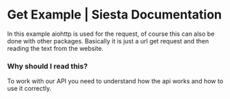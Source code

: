 # Get Example | Siesta Documentation
In this example aiohttp is used for the request, of course this can also be done with other packages. Basically it is just a url get request and then reading the text from the website.

### Why should I read this?
To work with our API you need to understand how the api works and how to use it correctly.

